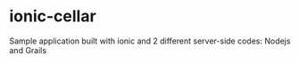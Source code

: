 # ionic-cellar
Sample application built with ionic and 2 different server-side codes: Nodejs and Grails
